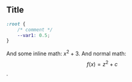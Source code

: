 ## Title

```css
:root {
    /* comment */
    --var1: 0.5;
}
```

And some inline math: $x^2 + 3$.
And normal math:
$$f(x) = z^2 + c$$.
